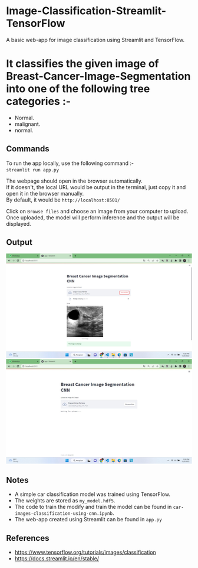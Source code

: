 # Image-Classification-Streamlit-TensorFlow
A basic web-app for image classification using Streamlit and TensorFlow.

# It classifies the given image of Breast-Cancer-Image-Segmentation into one of the following tree categories :-  
* Normal.
* malignant.
* normal.

## Commands

To run the app locally, use the following command :-  
`streamlit run app.py`  

The webpage should open in the browser automatically.  
If it doesn't, the local URL would be output in the terminal, just copy it and open it in the browser manually.  
By default, it would be `http://localhost:8501/`  

Click on `Browse files` and choose an image from your computer to upload.  
Once uploaded, the model will perform inference and the output will be displayed.  

## Output

<img src ='misc/sample_home_page.jpeg' width = 700>  

<img src ='misc/sample_output.jpeg' width = 700>


## Notes
* A simple car classification model was trained using TensorFlow.  
* The weights are stored as `my_model.hdf5`.  
* The code to train the modify and train the model can be found in `car-images-classification-using-cnn.ipynb`.  
* The web-app created using Streamlit can be found in `app.py`


## References

* https://www.tensorflow.org/tutorials/images/classification
* https://docs.streamlit.io/en/stable/
